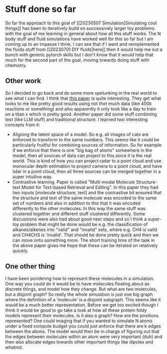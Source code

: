 # Stuff done so far
So far the approach to this goal of [[20230507 Simulation|Simulating cool things]] has been to iteratively build on successively larger toy problems with the goal of me learning in general about how all this stuff works. The N body stuff and fluid simulations have worked well for this so far but I am coming up to an impasse I think.
I can see that if I went and reimplemented the fluids stuff from [[20230701 DIY fluids|here]] then it would help me out a bunch with generic pytorch skills but I don't know that it would help that much for the second part of the goal, moving towards doing stuff with chemistry.
## Other work
So I decided to go back and do some more spelunking in the real world to see what I can find. I think that [this paper](https://pubs.rsc.org/en/content/articlepdf/2019/sc/c8sc04228d) is quite interesting. They get what looks to me like pretty good results using not _that_ much data (like 400k reactions or something) and also apparently it only took like a day to train on a titan x which is pretty good.
Another paper did some stuff combining text (like LLM stuff) and traditional structure. I learned two interesting concepts from it:
- Aligning the latent space of a model. So e.g. all images of cats are enforced to transform to the same numbers. This seems like it could be particularly fruitful for combining sources of information. So for example if we enforce that there is one "big bag of atoms" somewhere in the model, then all sources of data can project to this since it is the real world. This is kind of how you can project radar to a point cloud and use monocular depth estimation to project camera to a point cloud, and have lidar in a point cloud, then all three sources can be merged together in a super intuitive way.
- Contrastive learning. Paper is called "Multi-modal Molecule Structure-text Model for Text-based Retrieval and Editing". In this paper they had two inputs [molecule structure, text] and the contrastive bit ensured that the structure and text of the same molecule was encoded to the same set of numbers and also in addition to this that it was encoded differently to the other molecules. In this way the same stuff was clustered together and different stuff clustered differently.
Some discussions were also had about good next steps and so I think a super-toy problem that might be done would be e.g. the classification of alkanes/alkenes into "valid" and "invalid" sets, where e.g. CH4 is valid and CH4CH3 is 'invalid'. That should be done pretty quick and then we can move onto something more. The short training time of the task in the above paper gives me hope that these can be iterated on relatively quickly.
## One other thing
I have been pondering how to represent these molecules in a simulation. One way you could do it would be to have molecules floating about as discrete things, and model how they change. But what are two molecules, but a disjoint graph? So really the whole simulation is just one big graph where the definition of a 'molecule' is a disjoint subgraph. This seems like it would be a much better representation. Before we get too excited though I think it would be good to go take a look at how all these protein foldy models represent their molecules. Is it also a graph? How are the positions represented?
One could imaging that if you wanted to simulate N atoms under a fixed compute budget you could just enforce that there are k edges between the atoms. The model would then be in charge of figuring out that the edges between molecules within an atom were very important (duh) and then also allocate edges towards other important things like dipoles and whatnot. 
